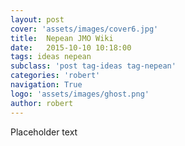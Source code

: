 ```yaml
---
layout: post
cover: 'assets/images/cover6.jpg'
title:  Nepean JMO Wiki
date:   2015-10-10 10:18:00
tags: ideas nepean
subclass: 'post tag-ideas tag-nepean'
categories: 'robert'
navigation: True
logo: 'assets/images/ghost.png'
author: robert
---
```



Placeholder text


